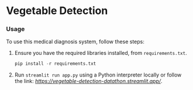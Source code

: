 # Vegetable Detection

### Usage

To use this medical diagnosis system, follow these steps:

1. Ensure you have the required libraries installed, from `requirements.txt`.
   ```python
   pip install -r requirements.txt
   ```

3. Run `streamlit run app.py` using a Python interpreter locally or follow the link: *https://vegetable-detection-datathon.streamlit.app/*.
   
